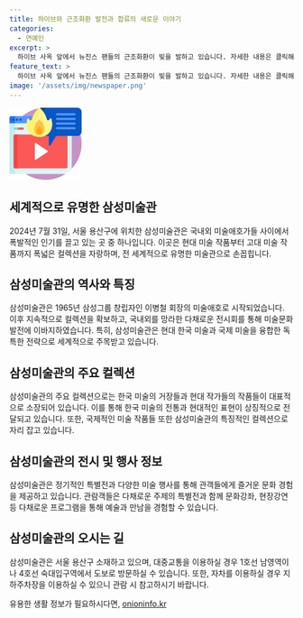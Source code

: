 ```yaml
---
title: 하이브와 근조화환 발전과 합류의 새로운 이야기
categories:
  - 연예인
excerpt: >
  하이브 사옥 앞에서 뉴진스 팬들의 근조화환이 빛을 발하고 있습니다. 자세한 내용은 클릭해보세요!
feature_text: >
  하이브 사옥 앞에서 뉴진스 팬들의 근조화환이 빛을 발하고 있습니다. 자세한 내용은 클릭해보세요!
image: '/assets/img/newspaper.png'
---
```


<p><img src="/assets/img/news.png" alt="rentncar 속보" /></p>

<h2>세계적으로 유명한 삼성미술관</h2>

<p>2024년 7월 31일, 서울 용산구에 위치한 삼성미술관은 국내외 미술애호가들 사이에서 폭발적인 인기를 끌고 있는 곳 중 하나입니다. 이곳은 현대 미술 작품부터 고대 미술 작품까지 폭넓은 컬렉션을 자랑하며, 전 세계적으로 유명한 미술관으로 손꼽힙니다.</p>

<h2>삼성미술관의 역사와 특징</h2>

<p>삼성미술관은 1965년 삼성그룹 창립자인 이병철 회장의 미술애호로 시작되었습니다. 이후 지속적으로 컬렉션을 확보하고, 국내외를 망라한 다채로운 전시회를 통해 미술문화 발전에 이바지하였습니다. 특히, 삼성미술관은 현대 한국 미술과 국제 미술을 융합한 독특한 전략으로 세계적으로 주목받고 있습니다.</p>

<h2>삼성미술관의 주요 컬렉션</h2>

<p>삼성미술관의 주요 컬렉션으로는 한국 미술의 거장들과 현대 작가들의 작품들이 대표적으로 소장되어 있습니다. 이를 통해 한국 미술의 전통과 현대적인 표현이 상징적으로 전달되고 있습니다. 또한, 국제적인 미술 작품들 또한 삼성미술관의 특징적인 컬렉션으로 자리 잡고 있습니다. </p>

<h2>삼성미술관의 전시 및 행사 정보</h2>

<p>삼성미술관은 정기적인 특별전과 다양한 미술 행사를 통해 관객들에게 즐거운 문화 경험을 제공하고 있습니다. 관람객들은 다채로운 주제의 특별전과 함께 문화강좌, 현장강연 등 다채로운 프로그램을 통해 예술과 만남을 경험할 수 있습니다.</p>

<h2>삼성미술관의 오시는 길</h2>

<p>삼성미술관은 서울 용산구 소재하고 있으며, 대중교통을 이용하실 경우 1호선 남영역이나 4호선 숙대입구역에서 도보로 방문하실 수 있습니다. 또한, 자차를 이용하실 경우 지하주차장을 이용하실 수 있으니 관람 시 참고하시기 바랍니다.</p>

<p data-ke-size="size16"></p>
유용한 생활 정보가 필요하시다면, <a href="https://onioninfo.kr" rel="dofollow">onioninfo.kr</a>


